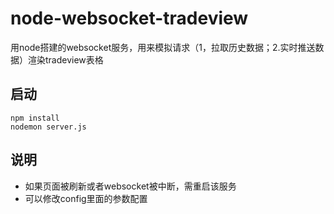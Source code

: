 ﻿# node-websocket-tradeview

用node搭建的websocket服务，用来模拟请求（1，拉取历史数据；2.实时推送数据）渲染tradeview表格

## 启动


    npm install
    nodemon server.js


## 说明

* 如果页面被刷新或者websocket被中断，需重启该服务 
* 可以修改config里面的参数配置
